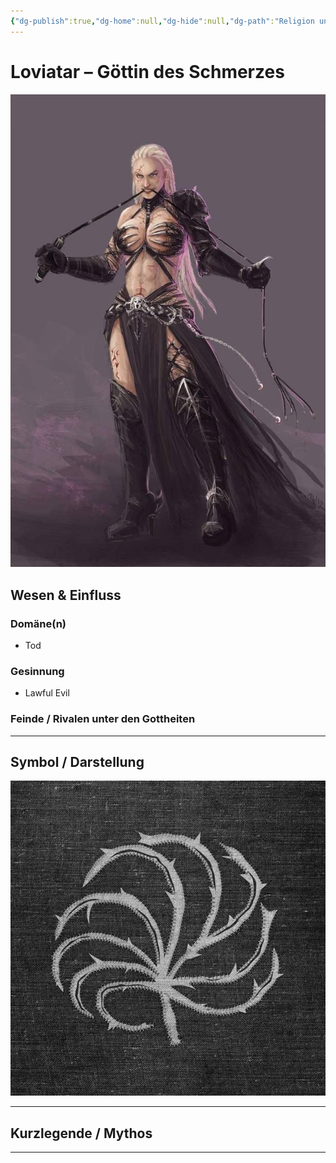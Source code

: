 ```yaml
---
{"dg-publish":true,"dg-home":null,"dg-hide":null,"dg-path":"Religion und Götter/Götter/Loviatar.md","name":"Loviatar","alignment":"LE","domäne":["death"],"symbol":"Nine-tailed barbed scourge","tags":["magic","religion","god","demon"],"permalink":"/religion-und-goetter/goetter/loviatar/","dgPassFrontmatter":true}
---
```



# **Loviatar** – Göttin des Schmerzes

![e019951f44d6440d22338b47455eac98f353d05ar1-730-1095v2_hq.jpg](/img/user/_Bilder/Gods/Loviatar/e019951f44d6440d22338b47455eac98f353d05ar1-730-1095v2_hq.jpg)

## **Wesen & Einfluss**

### Domäne(n)

- Tod

### Gesinnung

- Lawful Evil

### Feinde / Rivalen unter den Gottheiten


---

## Symbol / Darstellung

![loviatar-07.jpg](/img/user/_Bilder/Gods/Loviatar/loviatar-07.jpg)

---

## **Kurzlegende / Mythos**




---
